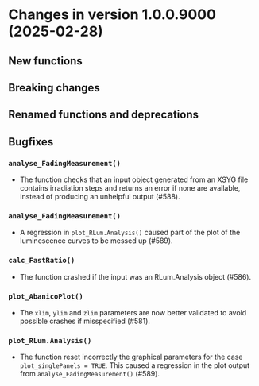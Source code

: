 




<!-- NEWS.md was auto-generated by NEWS.Rmd. Please DO NOT edit by hand!-->

# Changes in version 1.0.0.9000 (2025-02-28)

## New functions

## Breaking changes

## Renamed functions and deprecations

## Bugfixes

### `analyse_FadingMeasurement()`

- The function checks that an input object generated from an XSYG file
  contains irradiation steps and returns an error if none are available,
  instead of producing an unhelpful output (#588).

### `analyse_FadingMeasurement()`

- A regression in `plot_RLum.Analysis()` caused part of the plot of the
  luminescence curves to be messed up (#589).

### `calc_FastRatio()`

- The function crashed if the input was an RLum.Analysis object (#586).

### `plot_AbanicoPlot()`

- The `xlim`, `ylim` and `zlim` parameters are now better validated to
  avoid possible crashes if misspecified (#581).

### `plot_RLum.Analysis()`

- The function reset incorrectly the graphical parameters for the case
  `plot_singlePanels = TRUE`. This caused a regression in the plot
  output from `analyse_FadingMeasurement()` (#589).

